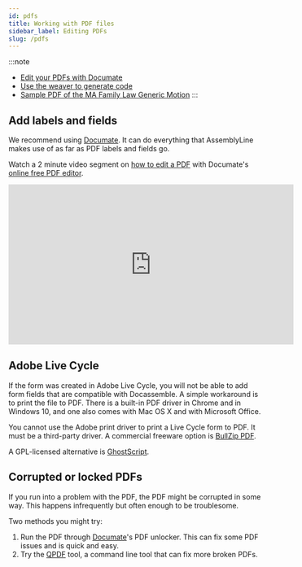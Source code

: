 ```yaml
---
id: pdfs
title: Working with PDF files
sidebar_label: Editing PDFs
slug: /pdfs
---
```


:::note
- [Edit your PDFs with Documate](https://www.documate.org/pdf)
- [Use the weaver to generate code](https://apps-dev.suffolklitlab.org/run/assemblylinewizard/assembly_line/#/1&new_session=1)
- [Sample PDF of the MA Family Law Generic Motion](./assets/generic_motion_family_law.pdf)
:::

## Add labels and fields
We recommend using [Documate](https://documate.wrkflows.io/). It can do everything that AssemblyLine makes use of as far as PDF labels and fields go.

Watch a 2 minute video segment on [how to edit a PDF](https://documate.wrkflows.io/en/articles/1007) with Documate's [online free PDF editor](https://www.documate.org/pdf).
<!-- <iframe width="1370" height="563" src="https://www.youtube.com/embed/HHGTWJ4r2hk" frameborder="0" allow="accelerometer; autoplay; clipboard-write; encrypted-media; gyroscope; picture-in-picture" allowfullscreen></iframe> -->
<iframe width="560" height="315" src="https://youtube.com/embed/HHGTWJ4r2hk?start=83" frameborder="0" allow="accelerometer; autoplay; encrypted-media; gyroscope; picture-in-picture" allowfullscreen alt="How to edit a PDF with Documate's editor"></iframe>

## Adobe Live Cycle
If the form was created in Adobe Live Cycle, you will not be able to add form
fields that are compatible with Docassemble. A simple workaround is to print the
file to PDF. There is a built-in PDF driver in Chrome and in Windows 10, and one
also comes with Mac OS X and with Microsoft Office.

You cannot use the Adobe print driver to print a Live Cycle form to PDF. It must
be a third-party driver. A commercial freeware option is [BullZip
PDF](https://www.bullzip.com/products/pdf/info.php).

A GPL-licensed alternative is
[GhostScript](https://www.ghostscript.com/download.html).


## Corrupted or locked PDFs
If you run into a problem with the PDF, the PDF might be corrupted in some way.
This happens infrequently but often enough to be troublesome.

Two methods you might try:

1. Run the PDF through [Documate](https://www.documate.org/pdf)'s PDF unlocker. This can fix some PDF issues and is quick and easy.
2. Try the [QPDF](http://qpdf.sourceforge.net/) tool, a command line tool that can fix more broken PDFs.
